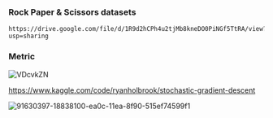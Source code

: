 ### Rock Paper & Scissors datasets

    https://drive.google.com/file/d/1R9d2hCPh4u2tjMb8kneDO0PiNGf5TtRA/view?usp=sharing


### Metric

![VDcvkZN](https://user-images.githubusercontent.com/54794815/181403113-69deeb0f-0661-467e-ab81-d3fd76a3be48.png)


https://www.kaggle.com/code/ryanholbrook/stochastic-gradient-descent


![91630397-18838100-ea0c-11ea-8f90-515ef74599f1](https://user-images.githubusercontent.com/54794815/183327138-67bc6779-bc8d-43a2-aa1c-733ac5aa477a.png)
